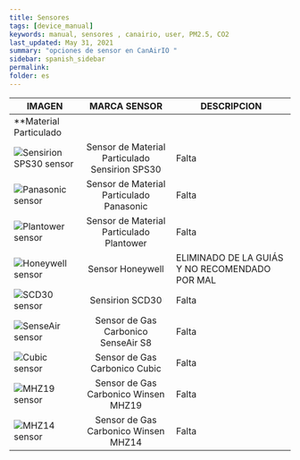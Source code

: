 ```yaml
---
title: Sensores
tags: [device_manual]
keywords: manual, sensores , canairio, user, PM2.5, CO2
last_updated: May 31, 2021
summary: "opciones de sensor en CanAirIO "
sidebar: spanish_sidebar
permalink: 
folder: es
---
```


| IMAGEN           | MARCA SENSOR     | DESCRIPCION     |
| ---------------- |:----------------:| -----------|
|**Material Particulado|
|![Sensirion SPS30 sensor](https://github.com/kike-canaries/docs/blob/main/images/Sensirion%20connection%20SPS30_2.jpg)|Sensor de Material Particulado Sensirion SPS30|Falta|
|![Panasonic sensor](https://github.com/kike-canaries/docs/blob/main/images/Panasonic%20connection1.jpg)|Sensor de Material Particulado Panasonic|Falta|
|![Plantower sensor](https://github.com/kike-canaries/docs/blob/main/images/Plantower%20connection.jpg)|Sensor de Material Particulado Plantower|Falta|
|![Honeywell sensor](https://github.com/kike-canaries/docs/blob/main/images/Honeywell%20sensor1.jpg)|Sensor Honeywell|ELIMINADO DE LA GUIÁS Y NO RECOMENDADO POR MAL 
| ![SCD30 sensor](https://github.com/kike-canaries/docs/blob/main/images/SCD30%20connection.jpg)|Sensirion SCD30 |Falta|
| ![SenseAir sensor](https://github.com/kike-canaries/docs/blob/main/images/SenseAir%20connection.jpg)|Sensor de Gas Carbonico SenseAir S8|Falta|
| ![Cubic sensor](https://github.com/kike-canaries/docs/blob/main/images/Cubic%20connection.jpg)|Sensor de Gas Carbonico Cubic|Falta|
| ![MHZ19 sensor](https://github.com/kike-canaries/docs/blob/main/images/MHZ19%20connection.jpg)|Sensor de Gas Carbonico Winsen MHZ19|Falta|
|![MHZ14 sensor](https://github.com/kike-canaries/docs/blob/main/images/MHZ14%20connection.jpg)|Sensor de Gas Carbonico Winsen MHZ14|Falta|
